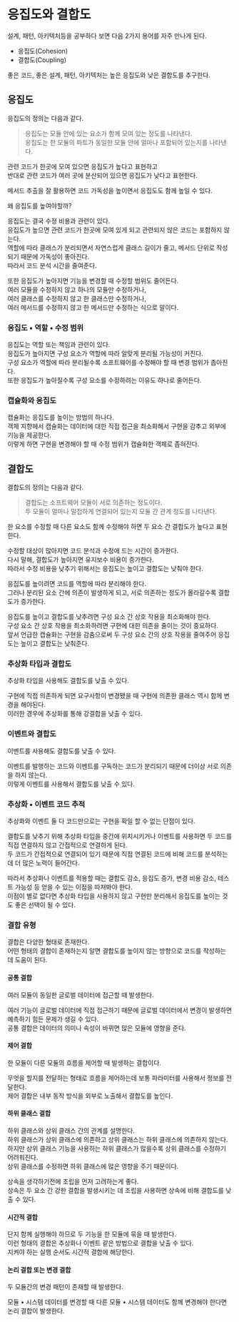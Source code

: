 # 응집도와 결합도

설계, 패턴, 아키텍처등을 공부하다 보면 다음 2가지 용어를 자주 만나게 된다.

- 응집도(Cohesion)
- 결합도(Coupling)

좋은 코드, 좋은 설계, 패턴, 아키텍처는 높은 응집도와 낮은 결합도를 추구한다.

## 응집도

응집도의 정의는 다음과 같다.

> 응집도는 모듈 안에 있는 요소가 함께 모여 있는 정도를 나타낸다.  
> 응집도는 한 모듈의 파트가 동일한 모듈 안에 얼마나 포함되어 있는지를 나타낸다.

관련 코드가 한곳에 모여 있으면 응집도가 높다고 표현하고  
반대로 관련 코드가 여러 곳에 분산되어 있으면 응집도가 낮다고 표현한다.

메서드 추출을 잘 활용하면 코드 가독성을 높이면서 응집도도 함께 높일 수 있다.

왜 응집도를 높여야할까?

응집도는 결국 수정 비용과 관련이 있다.  
응집도가 높으면 관련 코드가 한곳에 모여 있게 되고 관련되지 않은 코드는 포함하지 않는다.  
역할에 따라 클래스가 분리되면서 자연스럽게 클래스 길이가 줄고, 메서드 단위로 작성되기 때문에 가독성이 좋아진다.  
따라서 코드 분석 시간을 줄여준다.

또한 응집도가 높아지면 기능을 변경할 때 수정할 범위도 줄어든다.  
여러 모듈을 수정하지 않고 하나의 모듈만 수정하거나,  
여러 클래스를 수정하지 않고 한 클래스만 수정하거나,  
여러 메서드를 수정하지 않고 한 메서드만 수정하는 식으로 말이다.

### 응집도 • 역할 • 수정 범위

응집도는 역할 또는 책임과 관련이 있다.  
응집도가 높아지면 구성 요소가 역할에 따라 알맞게 분리될 가능성이 커진다.  
구성 요소가 역할에 따라 분리될수록 소프트웨어를 수정해야 할 때 변경 범위가 좁아진다.  
또한 응집도가 높아질수록 구성 요소를 수정하려는 이유도 하나로 줄어든다.

### 캡슐화와 응집도

캡슐화는 응집도를 높이는 방법의 하나다.  
객체 지향헤서 캡슐화는 데이터에 대한 직접 접근을 최소화해서 구현을 감추고 외부에 기능을 제공한다.  
이렇게 하면 구현을 변경해야 할 때 수정 범위가 캡슐화한 객체로 좁혀진다.

## 결합도

결합도의 정의는 다음과 같다.

> 결합도는 소프트웨어 모듈이 서로 의존하는 정도이다.  
> 두 모듈이 얼마나 밀접하게 연결되어 있는지 모듈 간 관계 정도를 나타낸다.

한 요소를 수정할 때 다른 요소도 함께 수정해야 하면 두 요소 간 결합도가 높다고 표현한다.

수정할 대상이 많아지면 코드 분석과 수정에 드는 시간이 증가한다.  
다시 말해, 결합도가 높아지면 유지보수 비용이 증가한다.  
따라서 수정 비용을 낮추기 위해서는 응집도는 높이고 결합도는 낮춰야 한다.

응집도를 높이려면 코드를 역할에 따라 분리해야 한다.  
그러나 분리된 요소 간에 의존이 발생하게 되고, 서로 의존하는 정도가 올라갈수록 결합도가 증가한다.

응집도를 높이고 결합도를 낮추려면 구성 요소 간 상호 작용을 최소화해야 한다.  
구성 요소 간 상호 작용을 최소화하려면 구현에 대한 의존을 줄이는 것이 중요하다.  
앞서 언급한 캡슐화는 구현을 감춤으로써 두 구성 요소 간의 상호 작용을 줄여주어 응집도는 높이고 결합도는 낮춰준다.

### 추상화 타입과 결합도

추상화 타입을 사용해도 결합도를 낮출 수 있다.

구현에 직접 의존하게 되면 요구사항이 변경됐을 때 구현에 의존한 클래스 역시 함께 변경을 해야된다.  
이러한 경우에 추상화를 통해 강결합을 낮출 수 있다.

### 이벤트와 결합도

이벤트를 사용해도 결합도를 낮출 수 있다.

이벤트를 발행하는 코드와 이벤트를 구독하는 코드가 분리되기 때문에 더이상 서로 의존을 하지 않는다.  
이렇게 이벤트를 사용해서 결합도를 낮출 수 있다.

### 추상화 • 이벤트 코드 추적

추상화와 이벤트 둘 다 코드만으로는 구현을 확일 할 수 없는 단점이 있다.

결합도를 낮추기 위해 추상화 타입을 중간에 위치시키거나 이벤트를 사용하면 두 코드를 직접 연결하지 않고 간접적으로 연결하게 된다.  
두 코드가 간접적으로 연결되어 있기 때문에 직접 연결된 코드에 비해 코드를 분석하는 데 더 많은 노력이 들어간다.

따라서 추상화나 이벤트를 적용할 때는 결합도 감소, 응집도 증가, 변경 비용 감소, 테스트 가능성 등 얻을 수 있는 이점을 따져봐야 한다.  
이점이 별로 없다면 추상화 타입을 사용하지 않고 구현만 분리해서 응집도를 높이는 것도 좋은 선택이 될 수 있다.

### 결합 유형

결합은 다양한 형태로 존재한다.  
어떤 형태의 결합이 존재하는지 알면 결합도를 높이지 않는 방향으로 코드를 작성하는 데 도움이 된다.

#### 공통 결합

여러 모듈이 동일한 글로벌 데이터에 접근할 때 발생한다.

여러 기능이 글로벌 데이터에 직접 접근하기 때문에 글로벌 데이터에서 변경이 발생하면 예측하기 힘든 문제가 생길 수 있다.  
공통 결합은 데이터의 의미나 속성이 바뀌면 많은 모듈에 영향을 준다.

#### 제어 결합

한 모듈이 다른 모듈의 흐름을 제어할 때 발생하는 결합이다.

무엇을 할지를 전달하는 형태로 흐름을 제어하는데 보통 파라미터를 사용해서 정보를 전달한다.  
제어 결합은 내부 동작 방식을 외부로 노출해서 결합도를 높인다.

#### 하위 클래스 결합

하위 클래스와 상위 클래스 간의 관계를 설명한다.  
하위 클래스가 상위 클래스에 의존하고 상위 클래스는 하위 클래스에 의존하지 않는다.  
하지만 상위 클래스 기능을 사용하는 하위 클래스가 많을수록 상위 클래스를 수정하기 어려워진다.  
상위 클래스를 수정하면 하위 클래스에 많은 영향을 주기 때문이다.

상속을 생각하기전에 조립을 먼저 고려하는게 좋다.  
상속은 두 요소 간 강한 결합을 발생시키는 데 조립을 사용하면 상속에 비해 결합도를 낮출 수 있다.

#### 시간적 결합

단지 함께 실행해야 하므로 두 기능을 한 모듈에 묶을 때 발생한다.  
이런 형태의 결합은 추상화나 이벤트 같은 방법으로 결합을 낮출 수 있다.  
지켜야 하는 실행 순서도 시간적 결합에 해당한다.

#### 논리 결합 또는 변경 결합

두 모듈간의 변경 패턴이 존재할 때 발생한다.

모듈 • 시스템 데이터를 변경할 때 다른 모듈 • 시스템 데이터도 함께 변경해야 한다면 논리 결합이 발생한다.